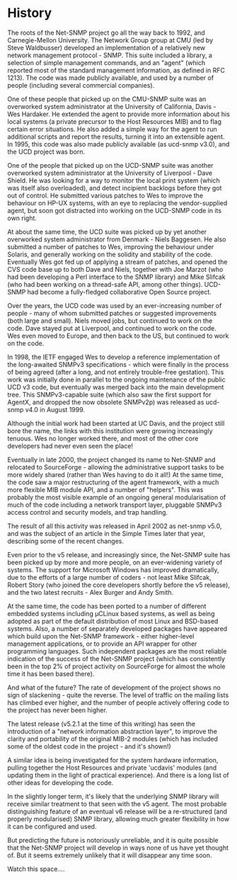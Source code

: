 # History

The roots of the Net-SNMP project go all the way back to 1992, and
Carnegie-Mellon University.  The Network Group group at CMU (led by
Steve Waldbusser) developed an implementation of a relatively new
network management protocol - SNMP.  This suite included a library,
a selection of simple management commands, and an "agent" (which
reported most of the standard management information, as defined
in RFC 1213).  The code was made publicly available, and used
by a number of people (including several commercial companies).

One of these people that picked up on the CMU-SNMP suite was an
overworked system administrator at the University of California,
Davis - Wes Hardaker.  He extended the agent to provide more
information about his local systems (a private precursor to the
Host Resources MIB) and to flag certain error situations. He
also added a simple way for the agent to run additional scripts
and report the results, turning it into an extensible agent.
In 1995, this code was also made publicly available (as ucd-snmp
v3.0), and the UCD project was born.

One of the people that picked up on the UCD-SNMP suite was another
overworked system administrator at the University of Liverpool -
Dave Shield.  He was looking for a way to monitor the local print
system (which was itself also overloaded), and detect incipient
backlogs before they got out of control.  He submitted various
patches to Wes to improve the behaviour on HP-UX systems, with an
eye to replacing the vendor-supplied agent, but soon got distracted
into working on the UCD-SNMP code in its own right.

At about the same time, the UCD suite was picked up by yet another
overworked system administrator from Denmark - Niels Baggesen.  He
also submitted a number of patches to Wes, improving the behaviour
under Solaris, and generally working on the solidity and stability
of the code.  Eventually Wes got fed up of applying a stream of
patches, and opened the CVS code base up to both Dave and Niels,
together with Joe Marzot (who had been developing a Perl interface
to the SNMP library) and Mike Slifcak (who had been working on a
thread-safe API, among other things).
UCD-SNMP had become a fully-fledged collaborative Open Source project.

Over the years, the UCD code was used by an ever-increasing number
of people - many of whom submitted patches or suggested improvements
(both large and small).  Niels moved jobs, but continued to work on
the code.  Dave stayed put at Liverpool, and continued to work on the
code.  Wes even moved to Europe, and then back to the US, but continued
to work on the code.

In 1998, the IETF engaged Wes to develop a reference implementation
of the long-awaited SNMPv3 specifications - which were finally in the
process of being agreed (after a long, and not entirely trouble-free
gestation).  This work was initially done in parallel to the ongoing
maintenance of the public UCD v3 code, but eventually was merged back
into the main development tree.
This SNMPv3-capable suite (which also saw the first support for AgentX,
and dropped the now obsolete SNMPv2p) was released as ucd-snmp v4.0 in
August 1999.

Although the initial work had been started at UC Davis, and the
project still bore the name, the links with this institution were
growing increasingly tenuous.  Wes no longer worked there, and most
of the other core developers had never even seen the place!

Eventually in late 2000, the project changed its name to Net-SNMP
and relocated to SourceForge - allowing the administrative support
tasks to be more widely shared (rather than Wes having to do it all!)
At the same time, the code saw a major restructuring of the agent
framework, with a much more flexible MIB module API, and a number of
"helpers".  This was probably the most visible example of an ongoing
general modularisation of much of the code including a network
transport layer, pluggable SNMPv3 access control and security models,
and trap handling.

The result of all this activity was released in April 2002 as
net-snmp v5.0, and was the subject of an article in the Simple
Times later that year, describing some of the recent changes.

Even prior to the v5 release, and increasingly since, the Net-SNMP
suite has been picked up by more and more people, on an ever-widening
variety of systems.  The support for Microsoft Windows has improved
dramatically, due to the efforts of a large number of coders - not
least Mike Slifcak, Robert Story (who joined the core developers
shortly before the v5 release), and the two latest recruits - Alex
Burger and Andy Smith.

At the same time, the code has been ported to a number of different
embedded systems including &#181;CLinux based systems, as well as being adopted 
as part of the default distribution of most Linux and BSD-based systems.
Also, a number of separately developed packages have appeared which
build upon the Net-SNMP framework - either higher-level management
applications, or to provide an API wrapper for other programming
languages.  Such independent packages are the most reliable indication
of the success of the Net-SNMP project (which has consistently been
in the top 2% of project activity on SourceForge for almost the whole
time it has been based there).

And what of the future?
The rate of development of the project shows no sign of slackening -
quite the reverse.  The level of traffic on the mailing lists has
climbed ever higher, and the number of people actively offering code
to the project has never been higher.

The latest release (v5.2.1 at the time of this writing) has seen the introduction of a "network
information abstraction layer", to improve the clarity and portability
of the original MIB-2 modules (which has included some of the oldest
code in the project - and it's shown!)

A similar idea is being investigated for the system hardware
information, pulling together the Host Resources and private 'ucdavis'
modules (and updating them in the light of practical experience).
And there is a long list of other ideas for developing the code.

In the slightly longer term, it's likely that the underlying SNMP
library will receive similar treatment to that seen with the v5 agent.
The most probable distinguishing feature of an eventual v6 release
will be a re-structured (and properly modularised) SNMP library,
allowing much greater flexibility in how it can be configured and used.

But predicting the future is notoriously unreliable, and it is quite
possible that the Net-SNMP project will develop in ways none of us
have yet thought of.  But it seems extremely unlikely that it will
disappear any time soon.

Watch this space....

